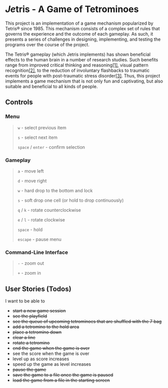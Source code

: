 # *Je*tris - A Game of Tetrominoes

This project is an implementation of a game mechanism popularized by Tetris® since 1985. This mechanism consists of a complex set of rules that governs the experience and the outcome of each gameplay. As such, it presents a series of challenges in designing, implementing, and testing the programs over the course of the project.

The Tetris® gameplay (which Jetris implements) has shown beneficial effects to the human brain in a number of research studies. Such benefits range from improved critical thinking and reasoning[[1]](https://doi.org/10.1186%2F1756-0500-2-174), visual pattern recognition[[2]](https://doi.org/10.1126/science.290.5490.350), to the reduction of involuntary flashbacks to traumatic events for people with post-traumatic stress disorder[[3]](https://web.archive.org/web/20201101090805/https://www.nhs.uk/news/mental-health/can-playing-tetris-help-prevent-ptsd/). Thus, this project implements a game mechanism that is not only fun and captivating, but also suitable and beneficial to all kinds of people.

## Controls

### Menu

> `w` - select previous item
>
> `s` - select next item
>
> `space` / `enter` - confirm selection

### Gameplay

> `a` - move left
>
> `d` - move right
>
> `w` - hard drop to the bottom and lock
>
> `s` - soft drop one cell (or hold to drop continuously)
>
> `q` / `k` - rotate counterclockwise
>
> `e` / `l` - rotate clockwise
>
> `space` - hold
>
> `escape` - pause menu

### Command-Line Interface

> `-` - zoom out
>
> `+` - zoom in

## User Stories (Todos)

I want to be able to

- ~~start a new game session~~
- ~~see the playfield~~
- ~~see the queue of upcoming tetrominoes that are shuffled with the 7 bag~~
- ~~add a tetromino to the hold area~~
- ~~place a tetromino down~~
- ~~clear a line~~
- ~~rotate a tetromino~~
- ~~end the game when the game is over~~
- see the score when the game is over
- level up as score increases
- speed up the game as level increases
- ~~pause the game~~
- ~~save the game to a file once the game is paused~~
- ~~load the game from a file in the starting screen~~
